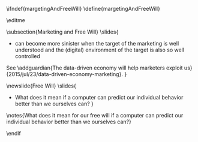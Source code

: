 \ifndef{margetingAndFreeWill}
\define{margetingAndFreeWill}

\editme

\subsection{Marketing and Free Will}
\slides{
* can become more sinister when the target of the marketing is well understood and the (digital) environment of the target is also so well controlled

See \addguardian{The data-driven economy will help marketers exploit us}{2015/jul/23/data-driven-economy-marketing}.
}

\newslide{Free Will}
\slides{
*  What does it mean if a computer can predict our individual behavior better than we ourselves can?
}

\notes{What does it mean for our free will if a computer can predict our individual behavior better than we ourselves can?}


\endif
